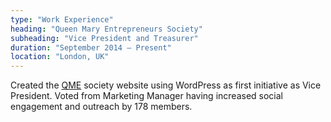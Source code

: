 ```yaml
---
type: "Work Experience"
heading: "Queen Mary Entrepreneurs Society"
subheading: "Vice President and Treasurer"
duration: "September 2014 – Present"
location: "London, UK"
---
```


Created the <a href="http://www.qmentrepreneurs.com/" target="_blank">QME</a>
society website using WordPress as first initiative as Vice President. Voted
from Marketing Manager having increased social engagement and outreach by 178 members.
